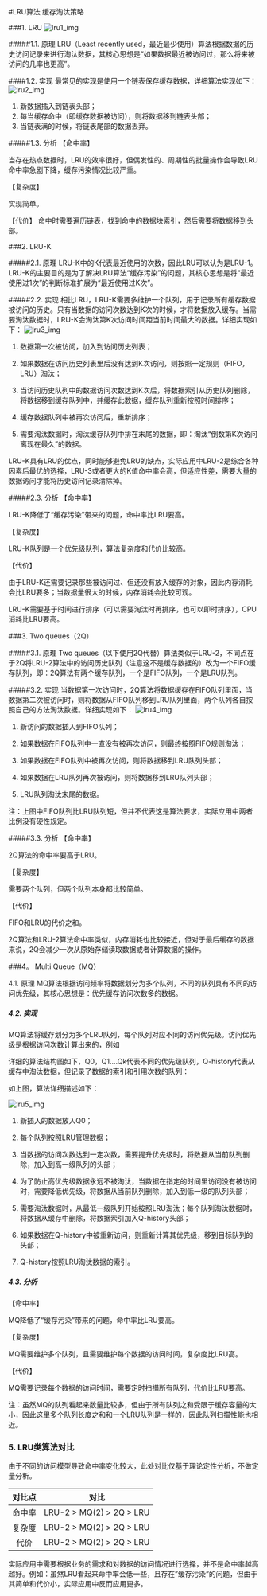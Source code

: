 #LRU算法 缓存淘汰策略

###1. LRU
![lru1_img](../../doc-img/algorithm/lru/lru-1.png)

#####1.1. 原理
LRU（Least recently used，最近最少使用）算法根据数据的历史访问记录来进行淘汰数据，其核心思想是“如果数据最近被访问过，那么将来被访问的几率也更高”。

####1.2. 实现
最常见的实现是使用一个链表保存缓存数据，详细算法实现如下：
![lru2_img](../../doc-img/algorithm/lru/lru-2.png)

1. 新数据插入到链表头部；
2. 每当缓存命中（即缓存数据被访问），则将数据移到链表头部；
3. 当链表满的时候，将链表尾部的数据丢弃。

#####1.3. 分析
【命中率】

当存在热点数据时，LRU的效率很好，但偶发性的、周期性的批量操作会导致LRU命中率急剧下降，缓存污染情况比较严重。

【复杂度】

实现简单。

【代价】
命中时需要遍历链表，找到命中的数据块索引，然后需要将数据移到头部。

###2. LRU-K

#####2.1. 原理
LRU-K中的K代表最近使用的次数，因此LRU可以认为是LRU-1。LRU-K的主要目的是为了解决LRU算法“缓存污染”的问题，其核心思想是将“最近使用过1次”的判断标准扩展为“最近使用过K次”。

#####2.2. 实现
相比LRU，LRU-K需要多维护一个队列，用于记录所有缓存数据被访问的历史。只有当数据的访问次数达到K次的时候，才将数据放入缓存。当需要淘汰数据时，LRU-K会淘汰第K次访问时间距当前时间最大的数据。详细实现如下：
![lru3_img](../../doc-img/algorithm/lru/lru-3.png)

1. 数据第一次被访问，加入到访问历史列表；

2. 如果数据在访问历史列表里后没有达到K次访问，则按照一定规则（FIFO，LRU）淘汰；

3. 当访问历史队列中的数据访问次数达到K次后，将数据索引从历史队列删除，将数据移到缓存队列中，并缓存此数据，缓存队列重新按照时间排序；

4. 缓存数据队列中被再次访问后，重新排序；

5. 需要淘汰数据时，淘汰缓存队列中排在末尾的数据，即：淘汰“倒数第K次访问离现在最久”的数据。

LRU-K具有LRU的优点，同时能够避免LRU的缺点，实际应用中LRU-2是综合各种因素后最优的选择，LRU-3或者更大的K值命中率会高，但适应性差，需要大量的数据访问才能将历史访问记录清除掉。

#####2.3. 分析
【命中率】

LRU-K降低了“缓存污染”带来的问题，命中率比LRU要高。

【复杂度】

LRU-K队列是一个优先级队列，算法复杂度和代价比较高。

【代价】

由于LRU-K还需要记录那些被访问过、但还没有放入缓存的对象，因此内存消耗会比LRU要多；当数据量很大的时候，内存消耗会比较可观。

LRU-K需要基于时间进行排序（可以需要淘汰时再排序，也可以即时排序），CPU消耗比LRU要高。

###3. Two queues（2Q）

#####3.1. 原理
Two queues（以下使用2Q代替）算法类似于LRU-2，不同点在于2Q将LRU-2算法中的访问历史队列（注意这不是缓存数据的）改为一个FIFO缓存队列，即：2Q算法有两个缓存队列，一个是FIFO队列，一个是LRU队列。

#####3.2. 实现
当数据第一次访问时，2Q算法将数据缓存在FIFO队列里面，当数据第二次被访问时，则将数据从FIFO队列移到LRU队列里面，两个队列各自按照自己的方法淘汰数据。详细实现如下：
![lru4_img](../../doc-img/algorithm/lru/lru-4.png)

1. 新访问的数据插入到FIFO队列；

2. 如果数据在FIFO队列中一直没有被再次访问，则最终按照FIFO规则淘汰；

3. 如果数据在FIFO队列中被再次访问，则将数据移到LRU队列头部；

4. 如果数据在LRU队列再次被访问，则将数据移到LRU队列头部；

5. LRU队列淘汰末尾的数据。

注：上图中FIFO队列比LRU队列短，但并不代表这是算法要求，实际应用中两者比例没有硬性规定。

#####3.3. 分析
【命中率】

2Q算法的命中率要高于LRU。

【复杂度】

需要两个队列，但两个队列本身都比较简单。

【代价】

FIFO和LRU的代价之和。

2Q算法和LRU-2算法命中率类似，内存消耗也比较接近，但对于最后缓存的数据来说，2Q会减少一次从原始存储读取数据或者计算数据的操作。

###4。 Multi Queue（MQ）

4.1. 原理
MQ算法根据访问频率将数据划分为多个队列，不同的队列具有不同的访问优先级，其核心思想是：优先缓存访问次数多的数据。

##### 4.2. 实现
MQ算法将缓存划分为多个LRU队列，每个队列对应不同的访问优先级。访问优先级是根据访问次数计算出来的，例如

详细的算法结构图如下，Q0，Q1....Qk代表不同的优先级队列，Q-history代表从缓存中淘汰数据，但记录了数据的索引和引用次数的队列：

如上图，算法详细描述如下：

![lru5_img](../../doc-img/algorithm/lru/lru-5.png)

1. 新插入的数据放入Q0；

2. 每个队列按照LRU管理数据；

3. 当数据的访问次数达到一定次数，需要提升优先级时，将数据从当前队列删除，加入到高一级队列的头部；

4. 为了防止高优先级数据永远不被淘汰，当数据在指定的时间里访问没有被访问时，需要降低优先级，将数据从当前队列删除，加入到低一级的队列头部；

5. 需要淘汰数据时，从最低一级队列开始按照LRU淘汰；每个队列淘汰数据时，将数据从缓存中删除，将数据索引加入Q-history头部；

6. 如果数据在Q-history中被重新访问，则重新计算其优先级，移到目标队列的头部；

7. Q-history按照LRU淘汰数据的索引。

##### 4.3. 分析

【命中率】

MQ降低了“缓存污染”带来的问题，命中率比LRU要高。

【复杂度】

MQ需要维护多个队列，且需要维护每个数据的访问时间，复杂度比LRU高。

【代价】

MQ需要记录每个数据的访问时间，需要定时扫描所有队列，代价比LRU要高。

注：虽然MQ的队列看起来数量比较多，但由于所有队列之和受限于缓存容量的大小，因此这里多个队列长度之和和一个LRU队列是一样的，因此队列扫描性能也相近。

### 5. LRU类算法对比

由于不同的访问模型导致命中率变化较大，此处对比仅基于理论定性分析，不做定量分析。


| 对比点 | 对比 | 
| :----: | :----: |
| 命中率 | LRU-2 > MQ(2) > 2Q > LRU |
| 复杂度 | LRU-2 > MQ(2) > 2Q > LRU |
| 代价 | LRU-2  > MQ(2) > 2Q > LRU |

实际应用中需要根据业务的需求和对数据的访问情况进行选择，并不是命中率越高越好。例如：虽然LRU看起来命中率会低一些，且存在”缓存污染“的问题，但由于其简单和代价小，实际应用中反而应用更多。